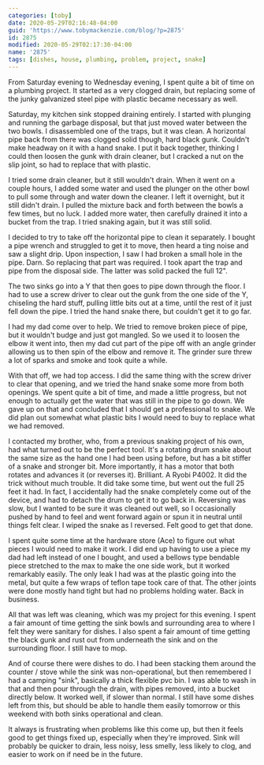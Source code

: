 ```yaml
---
categories: [toby]
date: 2020-05-29T02:16:48-04:00
guid: 'https://www.tobymackenzie.com/blog/?p=2875'
id: 2875
modified: 2020-05-29T02:17:30-04:00
name: '2875'
tags: [dishes, house, plumbing, problem, project, snake]
---
```


From Saturday evening to Wednesday evening, I spent quite a bit of time on a plumbing project.<!--more-->  It started as a very clogged drain, but replacing some of the junky galvanized steel pipe with plastic became necessary as well.

Saturday, my kitchen sink stopped draining entirely.  I started with plunging and running the garbage disposal, but that just moved water between the two bowls.  I disassembled one of the traps, but it was clean.  A horizontal pipe back from there was clogged solid though, hard black gunk.  Couldn't make headway on it with a hand snake.  I put it back together, thinking I could then loosen the gunk with drain cleaner, but I cracked a nut on the slip joint, so had to replace that with plastic.

I tried some drain cleaner, but it still wouldn't drain.  When it went on a couple hours, I added some water and used the plunger on the other bowl to pull some through and water down the cleaner.  I left it overnight, but it still didn't drain.  I pulled the mixture back and forth between the bowls a few times, but no luck.  I added more water, then carefully drained it into a bucket from the trap.  I tried snaking again, but it was still solid. 

I decided to try to take off the horizontal pipe to clean it separately.  I bought a pipe wrench and struggled to get it to move, then heard a ting noise and saw a slight drip.  Upon inspection, I saw I had broken a small hole in the pipe.  Darn.  So replacing that part was required.  I took apart the trap and pipe from the disposal side.  The latter was solid packed the full 12".

The two sinks go into a Y that then goes to pipe down through the floor.  I had to use a screw driver to clear out the gunk from the one side of the Y, chiseling the hard stuff, pulling little bits out at a time, until the rest of it just fell down the pipe.  I tried the hand snake there, but couldn't get it to go far.

I had my dad come over to help.  We tried to remove broken piece of pipe, but it wouldn't budge and just got mangled.  So we used it to loosen the elbow it went into, then my dad cut part of the pipe off with an angle grinder allowing us to then spin of the elbow and remove it.  The grinder sure threw a lot of sparks and smoke and took quite a while.

With that off, we had top access.  I did the same thing with the screw driver to clear that opening, and we tried the hand snake some more from both openings.  We spent quite a bit of time, and made a little progress, but not enough to actually get the water that was still in the pipe to go down.  We gave up on that and concluded that I should get a professional to snake.  We did plan out somewhat what plastic bits I would need to buy to replace what we had removed.

I contacted my brother, who, from a previous snaking project of his own, had what turned out to be the perfect tool.  It's a rotating drum snake about the same size as the hand one I had been using before, but has a bit stiffer of a snake and stronger bit.  More importantly, it has a motor that both rotates and advances it (or reverses it).  Brilliant.  A Ryobi P4002.  It did the trick without much trouble.  It did take some time, but went out the full 25 feet it had.  In fact, I accidentally had the snake completely come out of the device, and had to detach the drum to get it to go back in.  Reversing was slow, but I wanted to be sure it was cleaned out well, so I occasionally pushed by hand to feel and went forward again or spun it in neutral until things felt clear.  I wiped the snake as I reversed.  Felt good to get that done.

I spent quite some time at the hardware store (Ace) to figure out what pieces I would need to make it work.  I did end up having to use a piece my dad had left instead of one I bought, and used a bellows type bendable piece stretched to the max to make the one side work, but it worked remarkably easily.  The only leak I had was at the plastic going into the metal, but quite a few wraps of teflon tape took care of that.  The other joints were done mostly hand tight but had no problems holding water.  Back in business.

All that was left was cleaning, which was my project for this evening.  I spent a fair amount of time getting the sink bowls and surrounding area to where I felt they were sanitary for dishes.  I also spent a fair amount of time getting the black gunk and rust out from underneath the sink and on the surrounding floor.  I still have to mop.

And of course there were dishes to do.  I had been stacking them around the counter / stove while the sink was non-operational, but then remembered I had a camping "sink", basically a thick flexible pvc bin.  I was able to wash in that and then pour through the drain, with pipes removed, into a bucket directly below.  It worked well, if slower than normal.  I still have some dishes left from this, but should be able to handle them easily tomorrow or this weekend with both sinks operational and clean.

 It always is frustrating when problems like this come up, but then it feels good to get things fixed up, especially when they're improved.  Sink will probably be quicker to drain, less noisy, less smelly, less likely to clog, and easier to work on if need be in the future.
